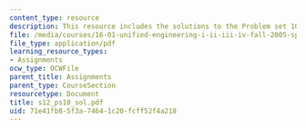 ```yaml
---
content_type: resource
description: This resource includes the solutions to the Problem set 10.
file: /media/courses/16-01-unified-engineering-i-ii-iii-iv-fall-2005-spring-2006/71e41fb85f3a74641c20fcff52f4a218_s12_ps10_sol.pdf
file_type: application/pdf
learning_resource_types:
- Assignments
ocw_type: OCWFile
parent_title: Assignments
parent_type: CourseSection
resourcetype: Document
title: s12_ps10_sol.pdf
uid: 71e41fb8-5f3a-7464-1c20-fcff52f4a218
---
```

